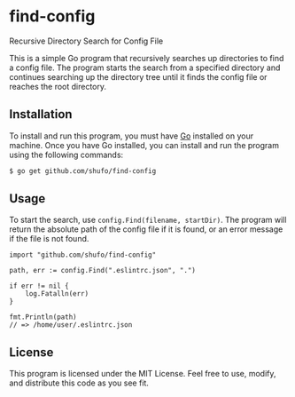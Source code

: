 # find-config

Recursive Directory Search for Config File

This is a simple Go program that recursively searches up directories to find a config file. The program starts the search from a specified directory and continues searching up the directory tree until it finds the config file or reaches the root directory.

## Installation

To install and run this program, you must have [Go](https://golang.org/) installed on your machine.
Once you have Go installed, you can install and run the program using the following commands:

```bash
$ go get github.com/shufo/find-config
```

## Usage

To start the search, use `config.Find(filename, startDir)`. 
The program will return the absolute path of the config file if it is found, or an error message if the file is not found.

```golang
import "github.com/shufo/find-config"

path, err := config.Find(".eslintrc.json", ".")

if err != nil {
	log.Fatalln(err)
}

fmt.Println(path)
// => /home/user/.eslintrc.json
```

## License

This program is licensed under the MIT License. Feel free to use, modify, and distribute this code as you see fit.
